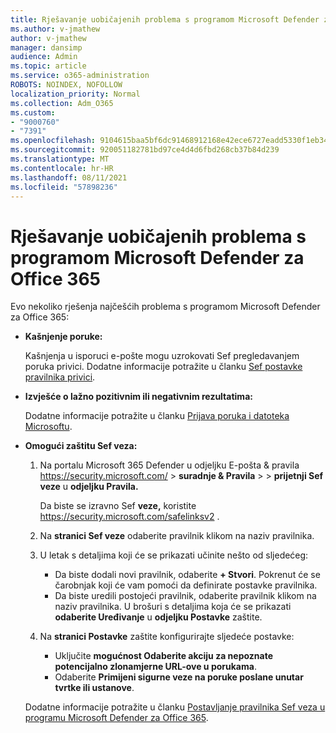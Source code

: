 ```yaml
---
title: Rješavanje uobičajenih problema s programom Microsoft Defender za Office 365
ms.author: v-jmathew
author: v-jmathew
manager: dansimp
audience: Admin
ms.topic: article
ms.service: o365-administration
ROBOTS: NOINDEX, NOFOLLOW
localization_priority: Normal
ms.collection: Adm_O365
ms.custom:
- "9000760"
- "7391"
ms.openlocfilehash: 9104615baa5bf6dc91468912168e42ece6727eadd5330f1eb34e2a9170568b26
ms.sourcegitcommit: 920051182781bd97ce4d4d6fbd268cb37b84d239
ms.translationtype: MT
ms.contentlocale: hr-HR
ms.lasthandoff: 08/11/2021
ms.locfileid: "57898236"
---
```

# <a name="fix-common-problems-with-microsoft-defender-for-office-365"></a>Rješavanje uobičajenih problema s programom Microsoft Defender za Office 365

Evo nekoliko rješenja najčešćih problema s programom Microsoft Defender za Office 365:

- **Kašnjenje poruke:**

  Kašnjenja u isporuci e-pošte mogu uzrokovati Sef pregledavanjem poruka privici. Dodatne informacije potražite u članku [Sef postavke pravilnika privici](https://docs.microsoft.com/microsoft-365/security/office-365-security/safe-attachments#safe-attachments-policy-settings).

- **Izvješće o lažno pozitivnim ili negativnim rezultatima:**

  Dodatne informacije potražite u članku [Prijava poruka i datoteka Microsoftu](https://docs.microsoft.com/microsoft-365/security/office-365-security/report-junk-email-messages-to-microsoft).

- **Omogući zaštitu Sef veza:**

  1. Na portalu Microsoft 365 Defender u odjeljku E-pošta & pravila <https://security.microsoft.com/>  \> **suradnje & Pravila** \>  \> **prijetnji Sef veze** u **odjeljku Pravila.**

     Da biste se izravno Sef **veze,** koristite <https://security.microsoft.com/safelinksv2> .

  2. Na **stranici Sef veze** odaberite pravilnik klikom na naziv pravilnika.
  3. U letak s detaljima koji će se prikazati učinite nešto od sljedećeg:
     - Da biste dodali novi pravilnik, odaberite **+ Stvori**. Pokrenut će se čarobnjak koji će vam pomoći da definirate postavke pravilnika.
     - Da biste uredili postojeći pravilnik, odaberite pravilnik klikom na naziv pravilnika. U brošuri s detaljima koja će se prikazati **odaberite Uređivanje** u **odjeljku Postavke** zaštite.
  4. Na **stranici Postavke** zaštite konfigurirajte sljedeće postavke:
     - Uključite **mogućnost Odaberite akciju za nepoznate potencijalno zlonamjerne URL-ove u porukama**.
     - Odaberite **Primijeni sigurne veze na poruke poslane unutar tvrtke ili ustanove**.

  Dodatne informacije potražite u članku [Postavljanje pravilnika Sef veza u programu Microsoft Defender za Office 365](https://docs.microsoft.com/microsoft-365/security/office-365-security/set-up-safe-links-policies).
